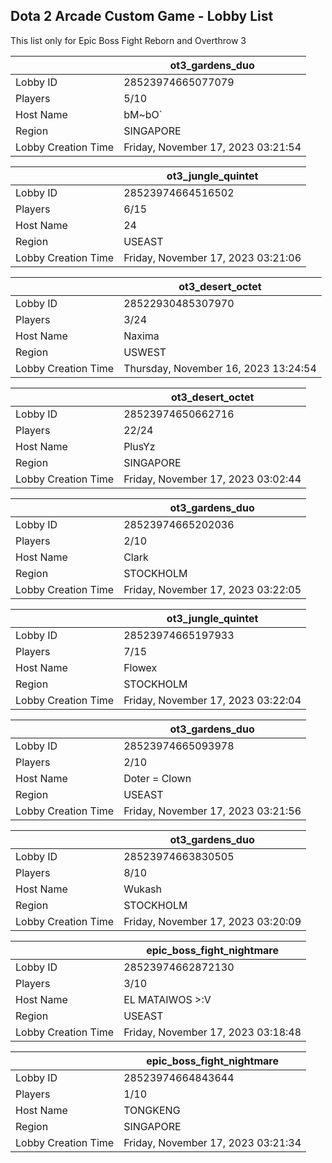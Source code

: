 ## Dota 2 Arcade Custom Game - Lobby List

This list only for Epic Boss Fight Reborn and Overthrow 3

|  | ot3_gardens_duo |
| ------ | ------ |
| Lobby ID | 28523974665077079 |
| Players | 5/10 |
| Host Name | bM~bO` |
| Region | SINGAPORE |
| Lobby Creation Time | Friday, November 17, 2023 03:21:54 |


|  | ot3_jungle_quintet |
| ------ | ------ |
| Lobby ID | 28523974664516502 |
| Players | 6/15 |
| Host Name | 24 |
| Region | USEAST |
| Lobby Creation Time | Friday, November 17, 2023 03:21:06 |


|  | ot3_desert_octet |
| ------ | ------ |
| Lobby ID | 28522930485307970 |
| Players | 3/24 |
| Host Name | Naxima |
| Region | USWEST |
| Lobby Creation Time | Thursday, November 16, 2023 13:24:54 |


|  | ot3_desert_octet |
| ------ | ------ |
| Lobby ID | 28523974650662716 |
| Players | 22/24 |
| Host Name | PlusYz |
| Region | SINGAPORE |
| Lobby Creation Time | Friday, November 17, 2023 03:02:44 |


|  | ot3_gardens_duo |
| ------ | ------ |
| Lobby ID | 28523974665202036 |
| Players | 2/10 |
| Host Name | Clark |
| Region | STOCKHOLM |
| Lobby Creation Time | Friday, November 17, 2023 03:22:05 |


|  | ot3_jungle_quintet |
| ------ | ------ |
| Lobby ID | 28523974665197933 |
| Players | 7/15 |
| Host Name | Flowex |
| Region | STOCKHOLM |
| Lobby Creation Time | Friday, November 17, 2023 03:22:04 |


|  | ot3_gardens_duo |
| ------ | ------ |
| Lobby ID | 28523974665093978 |
| Players | 2/10 |
| Host Name | Doter = Clown |
| Region | USEAST |
| Lobby Creation Time | Friday, November 17, 2023 03:21:56 |


|  | ot3_gardens_duo |
| ------ | ------ |
| Lobby ID | 28523974663830505 |
| Players | 8/10 |
| Host Name | Wukash |
| Region | STOCKHOLM |
| Lobby Creation Time | Friday, November 17, 2023 03:20:09 |


|  | epic_boss_fight_nightmare |
| ------ | ------ |
| Lobby ID | 28523974662872130 |
| Players | 3/10 |
| Host Name | EL MATAIWOS >:V |
| Region | USEAST |
| Lobby Creation Time | Friday, November 17, 2023 03:18:48 |


|  | epic_boss_fight_nightmare |
| ------ | ------ |
| Lobby ID | 28523974664843644 |
| Players | 1/10 |
| Host Name | TONGKENG |
| Region | SINGAPORE |
| Lobby Creation Time | Friday, November 17, 2023 03:21:34 |



